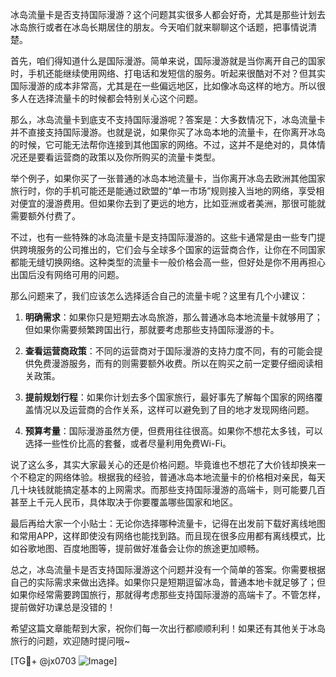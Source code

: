 冰岛流量卡是否支持国际漫游？这个问题其实很多人都会好奇，尤其是那些计划去冰岛旅行或者在冰岛长期居住的朋友。今天咱们就来聊聊这个话题，把事情说清楚。

首先，咱们得知道什么是国际漫游。简单来说，国际漫游就是当你离开自己的国家时，手机还能继续使用网络、打电话和发短信的服务。听起来很酷对不对？但其实国际漫游的成本非常高，尤其是在一些偏远地区，比如像冰岛这样的地方。所以很多人在选择流量卡的时候都会特别关心这个问题。

那么，冰岛流量卡到底支不支持国际漫游呢？答案是：大多数情况下，冰岛流量卡并不直接支持国际漫游。也就是说，如果你买了冰岛本地的流量卡，在你离开冰岛的时候，它可能无法帮你连接到其他国家的网络。不过，这并不是绝对的，具体情况还是要看运营商的政策以及你所购买的流量卡类型。

举个例子，如果你买了一张普通的冰岛本地流量卡，当你离开冰岛去欧洲其他国家旅行时，你的手机可能还是能通过欧盟的“单一市场”规则接入当地的网络，享受相对便宜的漫游费用。但如果你去到了更远的地方，比如亚洲或者美洲，那很可能就需要额外付费了。

不过，也有一些特殊的冰岛流量卡是支持国际漫游的。这些卡通常是由一些专门提供跨境服务的公司推出的，它们会与全球多个国家的运营商合作，让你在不同国家都能无缝切换网络。这种类型的流量卡一般价格会高一些，但好处是你不用再担心出国后没有网络可用的问题。

那么问题来了，我们应该怎么选择适合自己的流量卡呢？这里有几个小建议：

1. **明确需求**：如果你只是短期去冰岛旅游，那么普通冰岛本地流量卡就够用了；但如果你需要频繁跨国出行，那就要考虑那些支持国际漫游的卡。
   
2. **查看运营商政策**：不同的运营商对于国际漫游的支持力度不同，有的可能会提供免费漫游服务，而有的则需要额外收费。所以在购买之前一定要仔细阅读相关政策。

3. **提前规划行程**：如果你计划去多个国家旅行，最好事先了解每个国家的网络覆盖情况以及运营商的合作关系，这样可以避免到了目的地才发现网络问题。

4. **预算考量**：国际漫游虽然方便，但费用往往很高。如果你不想花太多钱，可以选择一些性价比高的套餐，或者尽量利用免费Wi-Fi。

说了这么多，其实大家最关心的还是价格问题。毕竟谁也不想花了大价钱却换来一个不稳定的网络体验。根据我的经验，普通冰岛本地流量卡的价格相对亲民，每天几十块钱就能搞定基本的上网需求。而那些支持国际漫游的高端卡，则可能要几百甚至上千元人民币，具体取决于你要覆盖哪些国家和地区。

最后再给大家一个小贴士：无论你选择哪种流量卡，记得在出发前下载好离线地图和常用APP，这样即使没有网络也能找到路。而且现在很多应用都有离线模式，比如谷歌地图、百度地图等，提前做好准备会让你的旅途更加顺畅。

总之，冰岛流量卡是否支持国际漫游这个问题并没有一个简单的答案。你需要根据自己的实际需求来做出选择。如果你只是短期逗留冰岛，普通本地卡就足够了；但如果你经常需要跨国旅行，那就得考虑那些支持国际漫游的高端卡了。不管怎样，提前做好功课总是没错的！

希望这篇文章能帮到大家，祝你们每一次出行都顺顺利利！如果还有其他关于冰岛旅行的问题，欢迎随时提问哦~

[TG💪+ @jx0703 ![Image](https://github.com/user-attachments/assets/dbca1d08-cadb-493c-b0ec-ad6f7a83f270)]